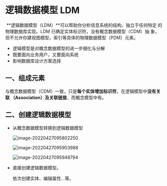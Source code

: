 # 逻辑数据模型 LDM

​	**逻辑数据模型（LDM）**可以帮助你分析信息系统的结构，独立于任何特定 的物理数据库实现。LDM 已确定实体标识符，没有概念数据模型（CDM）抽 象，但不允许你建视图模型，索引等具体的物理数据模型（PDM）元素。

- 逻辑模型是对概念数据模型的进一步细化与分解
- 既要面向业务用户，又要面向系统
- 影响数据库设计方案选择

## 一、组成元素

​	与概念数据模型（CDM）一致，只是**每个实体增加标识符**，在逻辑模型中**没有关联 （Association）及关联链接**，而概念模型中有。

## 二、创建逻辑数据模型

- 从概念数据模型转换到逻辑数据模型

  ![image-20220427095802250](D:\zyb\project\MyNotes\docs\数据仓库\PowerDesigner\PowerDesigner逻辑数据模型.resource\image-20220427095802250.png)

  ![image-20220427095903988](D:\zyb\project\MyNotes\docs\数据仓库\PowerDesigner\PowerDesigner逻辑数据模型.resource\image-20220427095903988.png)

  ![image-20220427095948794](D:\zyb\project\MyNotes\docs\数据仓库\PowerDesigner\PowerDesigner逻辑数据模型.resource\image-20220427095948794.png)

- 直接创建逻辑数据模型。

  依次创建实体、编辑属性...等。
